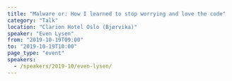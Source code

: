 ```yaml
---
title: "Malware or: How I learned to stop worrying and love the code"
category: "Talk"
location: "Clarion Hotel Oslo (Bjørvika)"
speaker: "Even Lysen"
from: "2019-10-19T09:00"
to: "2019-10-19T10:00"
page_type: "event"
speakers:
  - /speakers/2019-10/even-lysen/
---
```


